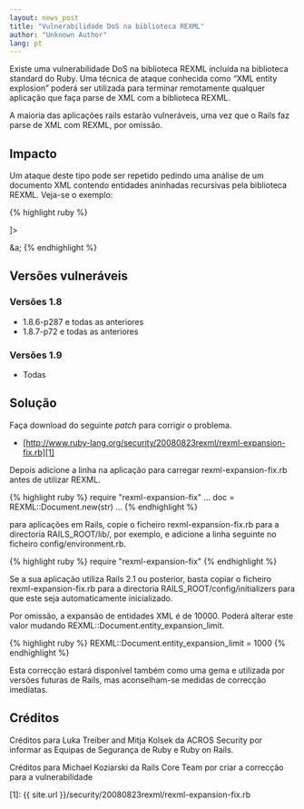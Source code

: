 ```yaml
---
layout: news_post
title: "Vulnerabilidade DoS na biblioteca REXML"
author: "Unknown Author"
lang: pt
---
```


Existe uma vulnerabilidade DoS na biblioteca REXML incluída na
biblioteca standard do Ruby. Uma técnica de ataque conhecida como “XML
entity explosion” poderá ser utilizada para terminar remotamente
qualquer aplicação que faça parse de XML com a biblioteca REXML.

A maioria das aplicações rails estarão vulneráveis, uma vez que o Rails
faz parse de XML com REXML, por omissão.

## Impacto

Um ataque deste tipo pode ser repetido pedindo uma análise de um
documento XML contendo entidades aninhadas recursivas pela biblioteca
REXML. Veja-se o exemplo:

{% highlight ruby %}
<?xml version="1.0" encoding="UTF-8"?>

<!DOCTYPE member [
  <!ENTITY a "&b;&b;&b;&b;&b;&b;&b;&b;&b;&b;">
  <!ENTITY b "&c;&c;&c;&c;&c;&c;&c;&c;&c;&c;">
  <!ENTITY c "&d;&d;&d;&d;&d;&d;&d;&d;&d;&d;">
  <!ENTITY d "&e;&e;&e;&e;&e;&e;&e;&e;&e;&e;">
  <!ENTITY e "&f;&f;&f;&f;&f;&f;&f;&f;&f;&f;">
  <!ENTITY f "&g;&g;&g;&g;&g;&g;&g;&g;&g;&g;">
  <!ENTITY g "xxxxxxxxxxxxxxxxxxxxxxxxxxxxxx">
]>

<member>
&a;
</member>
{% endhighlight %}

## Versões vulneráveis

### Versões 1.8

* 1\.8.6-p287 e todas as anteriores
* 1\.8.7-p72 e todas as anteriores

### Versões 1.9

* Todas

## Solução

Faça download do seguinte *patch* para corrigir o problema.

* [http://www.ruby-lang.org/security/20080823rexml/rexml-expansion-fix.rb][1]

Depois adicione a linha na aplicação para carregar
rexml-expansion-fix.rb antes de utilizar REXML.

{% highlight ruby %}
require "rexml-expansion-fix"
 ...
 doc = REXML::Document.new(str)
 ...
{% endhighlight %}

 para aplicações em Rails, copie o ficheiro rexml-expansion-fix.rb para a directoria RAILS\_ROOT/lib/, por exemplo, e adicione a linha seguinte no ficheiro config/environment.rb.

{% highlight ruby %}
require "rexml-expansion-fix"
{% endhighlight %}

Se a sua aplicação utiliza Rails 2.1 ou posterior, basta copiar o
ficheiro rexml-expansion-fix.rb para a directoria
RAILS\_ROOT/config/initializers para que este seja automaticamente
inicializado.

Por omissão, a expansão de entidades XML é de 10000. Poderá alterar este
valor mudando REXML::Document.entity\_expansion\_limit.

{% highlight ruby %}
REXML::Document.entity_expansion_limit = 1000
{% endhighlight %}

Esta correcção estará disponível também como uma gema e utilizada por
versões futuras de Rails, mas aconselham-se medidas de correcção
imediatas.

## Créditos

Créditos para Luka Treiber and Mitja Kolsek da ACROS Security por
informar as Equipas de Segurança de Ruby e Ruby on Rails.

Créditos para Michael Koziarski da Rails Core Team por criar a correcção
para a vulnerabilidade



[1]: {{ site.url }}/security/20080823rexml/rexml-expansion-fix.rb
